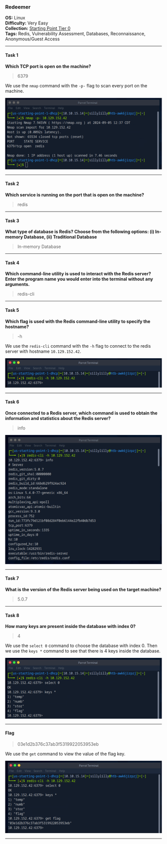 ### Redeemer

**OS:** Linux<br>
**Difficulty:** Very Easy<br>
**Collection:** [Starting Point Tier 0](/StartingPoint/Tier0/)<br>
**Tags:** Redis, Vulnerability Assessment, Databases, Reconnaissance, Anonymous/Guest Access<br>

---

#### Task 1

**Which TCP port is open on the machine?**

> 6379

We use the `nmap` command with the `-p-` flag to scan every port on the machine.

![nmap scan](portscan.png)


---

#### Task 2

**Which service is running on the port that is open on the machine?**

> redis


---

#### Task 3

**What type of database is Redis? Choose from the following options: (i) In-memory Database, (ii) Traditional Database**

> In-memory Database


---

#### Task 4

**Which command-line utility is used to interact with the Redis server? Enter the program name you would enter into the terminal without any arguments.**

> redis-cli


---

#### Task 5

**Which flag is used with the Redis command-line utility to specify the hostname?**

> -h

We use the `redis-cli` command with the `-h` flag to connect to the redis server with hostname `10.129.152.42`.

![specifying hostname](hostname.png)


---

#### Task 6

**Once connected to a Redis server, which command is used to obtain the information and statistics about the Redis server?**

> info

![Redis server information and statistics](info.png)


---

#### Task 7

**What is the version of the Redis server being used on the target machine?**

> 5.0.7


---

#### Task 8

**How many keys are present inside the database with index 0?**

> 4

We use the `select 0` command to choose the database with index 0. Then we use the `keys *` command to see that there is 4 keys inside the database.

![keys inside database with index 0](keys.png)

---

#### Flag

> 03e1d2b376c37ab3f5319922053953eb

We use the `get` command to view the value of the flag key.

![flag](flag.png)

---